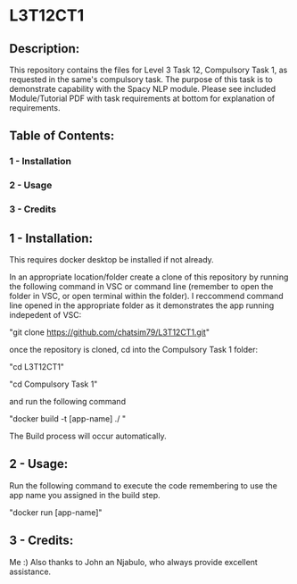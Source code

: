 # L3T12CT1 

## Description:

This repository contains the files for Level 3 Task 12,
Compulsory Task 1, as requested in the same's compulsory 
task. The purpose of this task is to demonstrate capability 
with the Spacy NLP module. Please see included Module/Tutorial 
PDF with task requirements at bottom for explanation of requirements.

## Table of Contents:

### 1 - Installation
### 2 - Usage
### 3 - Credits

## 1 - Installation:

This requires docker desktop be installed if not already.

In an appropriate location/folder create a clone of this repository 
by running the following command in VSC or command line (remember to 
open the folder in VSC, or open terminal within the folder). I reccommend 
command line opened in the appropriate folder as it demonstrates the app 
running indepedent of VSC:

"git clone https://github.com/chatsim79/L3T12CT1.git"

once the repository is cloned, cd into the Compulsory Task 1 folder:

"cd L3T12CT1"

"cd Compulsory Task 1"

and run the following command

"docker build -t [app-name] ./ "

The Build process will occur automatically.

## 2 - Usage:

Run the following command to execute the code remembering to use the
app name you assigned in the build step.

"docker run [app-name]"

## 3 - Credits: 

Me :) Also thanks to John an Njabulo, who always provide excellent
assistance.
